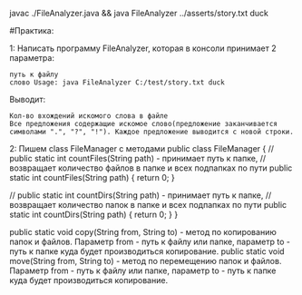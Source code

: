 javac ./FileAnalyzer.java && java FileAnalyzer ../asserts/story.txt duck

#Практика: 

1: Написать программу FileAnalyzer, которая в консоли принимает 2 параметра:

    путь к файлу
    слово Usage: java FileAnalyzer C:/test/story.txt duck

Выводит:

    Кол-во вхождений искомого слова в файле
    Все предложения содержащие искомое слово(предложение заканчивается символами ".", "?", "!"). Каждое предложение выводится с новой строки.

 
2: Пишем class FileManager с методами public class FileManager { // public static int countFiles(String path) - принимает путь к папке, // возвращает количество файлов в папке и всех подпапках по пути public static int countFiles(String path) { return 0; }

// public static int countDirs(String path) - принимает путь к папке, // возвращает количество папок в папке и всех подпапках по пути public static int countDirs(String path) { return 0; } }

public static void copy(String from, String to) - метод по копированию папок и файлов. Параметр from - путь к файлу или папке, параметр to - путь к папке куда будет производиться копирование. public static void move(String from, String to) - метод по перемещению папок и файлов. Параметр from - путь к файлу или папке, параметр to - путь к папке куда будет производиться копирование.
